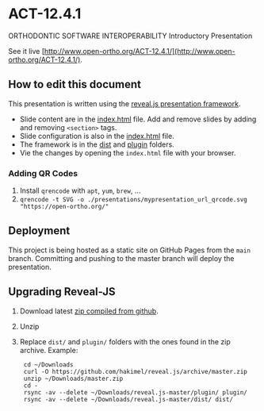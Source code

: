 # ACT-12.4.1 

ORTHODONTIC SOFTWARE INTEROPERABILITY Introductory Presentation

See it live [http://www.open-ortho.org/ACT-12.4.1/](http://www.open-ortho.org/ACT-12.4.1/).

## How to edit this document

This presentation is written using the [reveal.js presentation framework](https://revealjs.com/).

* Slide content are in the [index.html](./index.html) file. Add and remove slides by adding and removing `<section>` tags.
* Slide configuration is also in the [index.html](./index.html) file.
* The framework is in the [dist](./dist) and [plugin](./plugin) folders.
* Vie the changes by opening the `index.html` file with your browser.

### Adding QR Codes

1. Install `qrencode` with `apt`, `yum`, `brew`, ...
2. `qrencode -t SVG -o ./presentations/mypresentation_url_qrcode.svg "https://open-ortho.org/"`

## Deployment

This project is being hosted as a static site on GitHub Pages from the `main` branch. Committing and pushing to the master branch will deploy the presentation.


## Upgrading Reveal-JS

1. Download latest [zip compiled from github](https://github.com/hakimel/reveal.js/archive/master.zip).
2. Unzip
3. Replace `dist/` and `plugin/` folders with the ones found in the zip archive. Example:

        cd ~/Downloads
        curl -O https://github.com/hakimel/reveal.js/archive/master.zip
        unzip ~/Downloads/master.zip
        cd -
        rsync -av --delete ~/Downloads/reveal.js-master/plugin/ plugin/
        rsync -av --delete ~/Downloads/reveal.js-master/dist/ dist/

